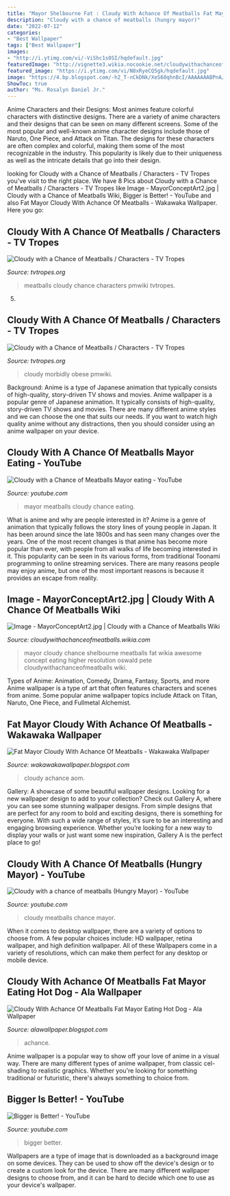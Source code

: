 ```yaml
---
title: "Mayor Shelbourne Fat : Cloudy With Achance Of Meatballs Fat Mayor Eating Hot Dog"
description: "Cloudy with a chance of meatballs (hungry mayor)"
date: "2022-07-12"
categories:
- "Best Wallpaper"
tags: ["Best Wallpaper"]
images:
- "http://i.ytimg.com/vi/-ViShc1s0SI/hqdefault.jpg"
featuredImage: "http://vignette3.wikia.nocookie.net/cloudywithachanceofmeatballs/images/a/af/MayorConceptArt2.jpg/revision/latest?cb=20130408141913"
featured_image: "https://i.ytimg.com/vi/N8xRyeCQ5gk/hqdefault.jpg"
image: "https://4.bp.blogspot.com/-h2_T-nCkDNk/XeS60qhnBcI/AAAAAAABPnA/b0-kosR1IoEKXUL3a0vnz4yks7dgiSnEwCLcBGAsYHQ/s1600/20191130_212700%2B002_trim_fuzz5.png"
ShowToc: true
author: "Ms. Rosalyn Daniel Jr."
---
```



Anime Characters and their Designs: Most animes feature colorful characters with distinctive designs.
There are a variety of anime characters and their designs that can be seen on many different screens. Some of the most popular and well-known anime character designs include those of Naruto, One Piece, and Attack on Titan. The designs for these characters are often complex and colorful, making them some of the most recognizable in the industry. This popularity is likely due to their uniqueness as well as the intricate details that go into their design.

	

		
looking for Cloudy with a Chance of Meatballs / Characters - TV Tropes you've visit to the right place. We have 8 Pics about Cloudy with a Chance of Meatballs / Characters - TV Tropes like Image - MayorConceptArt2.jpg | Cloudy with a Chance of Meatballs Wiki, Bigger is Better! - YouTube and also Fat Mayor Cloudy With Achance Of Meatballs - Wakawaka Wallpaper. Here you go:
		
    
## Cloudy With A Chance Of Meatballs / Characters - TV Tropes

<img loading=lazy src="http://static.tvtropes.org/pmwiki/pub/images/image_611.jpg" onerror="this.onerror=null;this.src='https://tse4.mm.bing.net/th?id=OIP.S9uCQTEe502fenQATnG83wAAAA&amp;pid=15.1';" alt="Cloudy with a Chance of Meatballs / Characters - TV Tropes">

_Source: tvtropes.org_

>meatballs cloudy chance characters pmwiki tvtropes. 

	

5.

    
## Cloudy With A Chance Of Meatballs / Characters - TV Tropes

<img loading=lazy src="https://static.tvtropes.org/pmwiki/pub/images/image_4885.jpg" onerror="this.onerror=null;this.src='https://tse1.mm.bing.net/th?id=OIP.dwlLvYbQtUzYz8B2pFWgfQAAAA&amp;pid=15.1';" alt="Cloudy with a Chance of Meatballs / Characters - TV Tropes">

_Source: tvtropes.org_

>cloudy morbidly obese pmwiki. 

	

Background: Anime is a type of Japanese animation that typically consists of high-quality, story-driven TV shows and movies.
Anime wallpaper is a popular genre of Japanese animation. It typically consists of high-quality, story-driven TV shows and movies. There are many different anime styles and we can choose the one that suits our needs. If you want to watch high quality anime without any distractions, then you should consider using an anime wallpaper on your device.

    
## Cloudy With A Chance Of Meatballs Mayor Eating - YouTube

<img loading=lazy src="https://i.ytimg.com/vi/A9qRGLxGob8/hqdefault.jpg" onerror="this.onerror=null;this.src='https://tse3.mm.bing.net/th?id=OIP.EvGJLLUz9sqwSGoMOf-NfAHaFj&amp;pid=15.1';" alt="Cloudy with a Chance of Meatballs Mayor eating - YouTube">

_Source: youtube.com_

>mayor meatballs cloudy chance eating. 

	

What is anime and why are people interested in it?
Anime is a genre of animation that typically follows the story lines of young people in Japan. It has been around since the late 1800s and has seen many changes over the years. One of the most recent changes is that anime has become more popular than ever, with people from all walks of life becoming interested in it. This popularity can be seen in its various forms, from traditional Toonami programming to online streaming services. There are many reasons people may enjoy anime, but one of the most important reasons is because it provides an escape from reality.

    
## Image - MayorConceptArt2.jpg | Cloudy With A Chance Of Meatballs Wiki

<img loading=lazy src="http://vignette3.wikia.nocookie.net/cloudywithachanceofmeatballs/images/a/af/MayorConceptArt2.jpg/revision/latest?cb=20130408141913" onerror="this.onerror=null;this.src='https://tse4.mm.bing.net/th?id=OIP.3zwOC6wI-J855Z0wM5jSGgHaD3&amp;pid=15.1';" alt="Image - MayorConceptArt2.jpg | Cloudy with a Chance of Meatballs Wiki">

_Source: cloudywithachanceofmeatballs.wikia.com_

>mayor cloudy chance shelbourne meatballs fat wikia awesome concept eating higher resolution oswald pete cloudywithachanceofmeatballs wiki. 

	

Types of Anime: Animation, Comedy, Drama, Fantasy, Sports, and more
Anime wallpaper is a type of art that often features characters and scenes from anime. Some popular anime wallpaper topics include Attack on Titan, Naruto, One Piece, and Fullmetal Alchemist.

    
## Fat Mayor Cloudy With Achance Of Meatballs - Wakawaka Wallpaper

<img loading=lazy src="https://4.bp.blogspot.com/-h2_T-nCkDNk/XeS60qhnBcI/AAAAAAABPnA/b0-kosR1IoEKXUL3a0vnz4yks7dgiSnEwCLcBGAsYHQ/s1600/20191130_212700%2B002_trim_fuzz5.png" onerror="this.onerror=null;this.src='https://tse3.mm.bing.net/th?id=OIP.PNTxG4Q0A4X2jwW7w8MpvQHaDK&amp;pid=15.1';" alt="Fat Mayor Cloudy With Achance Of Meatballs - Wakawaka Wallpaper">

_Source: wakawakawallpaper.blogspot.com_

>cloudy achance aom. 

	

Gallery: A showcase of some beautiful wallpaper designs.
Looking for a new wallpaper design to add to your collection? Check out Gallery A, where you can see some stunning wallpaper designs. From simple designs that are perfect for any room to bold and exciting designs, there is something for everyone. With such a wide range of styles, it’s sure to be an interesting and engaging browsing experience. Whether you’re looking for a new way to display your walls or just want some new inspiration, Gallery A is the perfect place to go!





	
	
    
## Cloudy With A Chance Of Meatballs (Hungry Mayor) - YouTube

<img loading=lazy src="http://i.ytimg.com/vi/-ViShc1s0SI/hqdefault.jpg" onerror="this.onerror=null;this.src='https://tse2.mm.bing.net/th?id=OIP.xrOG59zSfNKBGwWVfdOXCAHaFj&amp;pid=15.1';" alt="Cloudy with a chance of meatballs (Hungry Mayor) - YouTube">

_Source: youtube.com_

>cloudy meatballs chance mayor. 

	

When it comes to desktop wallpaper, there are a variety of options to choose from. A few popular choices include: HD wallpaper, retina wallpaper, and high definition wallpaper. All of these Wallpapers come in a variety of resolutions, which can make them perfect for any desktop or mobile device. 

    
## Cloudy With Achance Of Meatballs Fat Mayor Eating Hot Dog - Ala Wallpaper

<img loading=lazy src="https://i.ytimg.com/vi/TGX-iHQsfl4/hqdefault.jpg" onerror="this.onerror=null;this.src='https://tse1.mm.bing.net/th?id=OIP.2uZA7w_yLrxowrsl_OaNyQHaFj&amp;pid=15.1';" alt="Cloudy With Achance Of Meatballs Fat Mayor Eating Hot Dog - Ala Wallpaper">

_Source: alawallpaper.blogspot.com_

>achance. 

	

Anime wallpaper is a popular way to show off your love of anime in a visual way. There are many different types of anime wallpaper, from classic cel-shading to realistic graphics. Whether you're looking for something traditional or futuristic, there's always something to choice from.

    
## Bigger Is Better! - YouTube

<img loading=lazy src="https://i.ytimg.com/vi/N8xRyeCQ5gk/hqdefault.jpg" onerror="this.onerror=null;this.src='https://tse2.mm.bing.net/th?id=OIP.--XyWFSS9MW5Mfi65I9WEAHaFj&amp;pid=15.1';" alt="Bigger is Better! - YouTube">

_Source: youtube.com_

>bigger better. 

	

Wallpapers are a type of image that is downloaded as a background image on some devices. They can be used to show off the device's design or to create a custom look for the device. There are many different wallpaper designs to choose from, and it can be hard to decide which one to use as your device's wallpaper.

